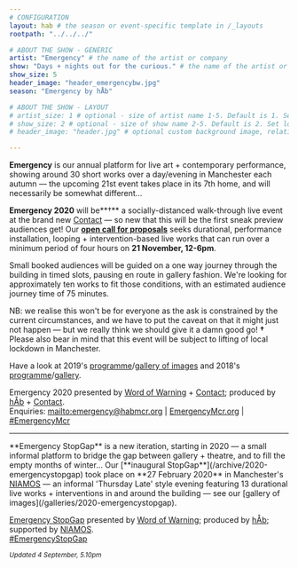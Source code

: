 ```yaml
---
# CONFIGURATION
layout: hab # the season or event-specific template in /_layouts
rootpath: "../../../"

# ABOUT THE SHOW - GENERIC
artist: "Emergency" # the name of the artist or company
show: "Days + nights out for the curious." # the name of the artist or company
show_size: 5
header_image: "header_emergencybw.jpg"   
season: "Emergency by hÅb" 

# ABOUT THE SHOW - LAYOUT
# artist_size: 1 # optional - size of artist name 1-5. Default is 1. Set longer names to lower values
# show_size: 2 # optional - size of show name 2-5. Default is 2. Set longer names to lower values
# header_image: "header.jpg" # optional custom background image, relative to current page

---
```

**Emergency** is our annual platform for live art + contemporary performance, showing around 30 short works over a day/evening in Manchester each autumn — the upcoming 21st event takes place in its 7th home, and will necessarily be somewhat different…        
        
**Emergency 2020** will be**†** a socially-distanced walk-through live event at the brand new <a href="http://contactmcr.com" target="_blank">Contact</a> — so new that this will be the first sneak preview audiences get! Our <a href="http://emergencymcr.posthaven.com" target="_blank">**open call for proposals**</a> seeks durational, performance installation, looping + intervention-based live works that can run over a minimum period of four hours on **21 November, 12-6pm**.        
        
Small booked audiences will be guided on a one way journey through the building in timed slots, pausing en route in gallery fashion. We're looking for approximately ten works to fit those conditions, with an estimated audience journey time of 75 minutes.        
        
NB: we realise this won't be for everyone as the ask is constrained by the current circumstances, and we have to put the caveat on that it might just not happen — but we really think we should give it a damn good go! **†** Please also bear in mind that this event will be subject to lifting of local lockdown in Manchester.         
        
Have a look at 2019's [programme](/archive/2019-emergency)/[gallery of images](/galleries/2019-emergency) and 2018's [programme](/archive/2018-emergency)/[gallery](/galleries/2018-emergency).         
      
Emergency 2020 presented by [Word of Warning](/) + <a href="http://contactmcr.com" target="_blank">Contact</a>; produced by [hÅb](/hab) + <a href="http://contactmcr.com" target="_blank">Contact</a>.         
Enquiries: <mailto:emergency@habmcr.org> | <a href="http://emergencymcr.org" target="_blank">EmergencyMcr.org</a> | <a href="http://twitter.com/hashtag/EmergencyMcr" target="_blank">#EmergencyMcr</a>

<hr>         
**Emergency StopGap** is a new iteration, starting in 2020 — a small informal platform to bridge the gap between gallery + theatre, and to fill the empty months of winter…         
Our [**inaugural StopGap**](/archive/2020-emergencystopgap) took place on **27 February 2020** in Manchester's <a href="http://www.niamos.space" target="_blank">NIAMOS</a> — an informal 'Thursday Late' style evening featuring 13 durational live works + interventions in and around the building — see our [gallery of images](/galleries/2020-emergencystopgap).        
       
[Emergency StopGap](/archive/2020-emergencystopgap) presented by [Word of Warning](/); produced by [hÅb](/hab); supported by <a href="http://www.niamos.space" target="_blank">NIAMOS</a>.        
<a href="http://twitter.com/hashtag/EmergencyStopGap" target="_blank">#EmergencyStopGap</a>         
        
<small>*Updated 4 September, 5.10pm*</small>
